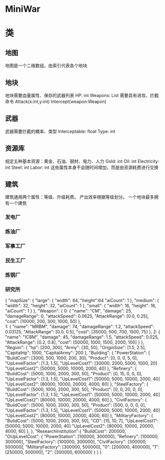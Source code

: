 # MiniWar

# 类
## 地图
地图是一个二维数组，由索引代表各个地块
## 地块
地块需要血量属性、保存的武器列表
HP: int
Weapons: List
需要具有进攻、拦截命令
Attack(x:int,y:int)
Intercept(weapon:Weapon)
## 武器
武器需要拦截的概率、类型
Interceptable: float
Type: int
## 资源库
规定五种基本资源：黄金、石油、钢材、电力、人力
Gold: int
Oil: int
Electricity: int
Steel: int
Labor: int
这些属性本身不会随时间增加，而是由资源耗费进行交换
## 建筑
建筑通用两个属性：等级、升级耗费。
产出效率根据等级划分。
一个地块最多拥有一个建筑
### 发电厂
### 炼油厂
### 军事工厂
### 民生工厂
### 炼钢厂
### 研究所


{
	"mapSize": {
		"large": {
			"width": 64,
			"height":64 
			"aiCount": 1
		},
		"medium": {
			"width": 32,
			"height": 32,
			"aiCount": 1
		},
		"small": {
			"width": 16,
			"height": 16,
			"aiCount": 1
		}
	},
	"Weapon": {
		0: {
			"name": "CM",
			"damage": 25,
            "damageRange": 0,
            "attackSpeed": 0.0625,
            "AttackRange": [0.0, 0.25],
            "cost": [10000, 200, 300, 1000, 50]
		},	
        1: {
            "name": "MRBM",
            "damage": 74,
            "damageRange": 1.2,
            "attackSpeed": 0.03125,
            "AttackRange": [0.0, 0.5],
            "cost": [35000, 500, 700, 1500, 75]
        },
        2: {
            "name": "ICBM",
            "damage": 45,
            "damageRange": 1.5,
            "attackSpeed": 0.025,
            "AttackRange": [0.2, 0.8],
            "cost": [50000, 1000, 1500, 2000, 100]
        }
	},
    "Region": {
        "hp": [200, 300],
        "Army": [30, 50],
        "OriginSize": [1.5, 2.5],
        "CapitalHp": 1000,
        "CapitalArmy": 200
    },
    "Building": {
        "PowerStation": {
            "BuildCost": [3000, 500, 1000, 200, 30],
            "Product": [0, 0, 0, 5, 0],
            "UpLevelFactor": [1.3, 1.5],
            "UpLevelCost1": [30000, 2000, 5000, 1000, 20]
            "UpLevelCost2": [50000, 5000, 10000, 2000, 40]
        },
        "Refinery": {
            "BuildCost": [5000, 1000, 2000, 300, 50],
            "Product": [0, 15, 0, 0, 0],
            "UpLevelFactor": [1.3, 1.5],
            "UpLevelCost1": [50000, 5000, 10000, 2000, 40]
            "UpLevelCost2": [80000, 10000, 20000, 4000, 60]
        },
        "SteelFactory": {
            "BuildCost": [5000, 1000, 2000, 300, 50],
            "Product": [0, 0, 20, 0, 0],
            "UpLevelFactor": [1.3, 1.5],
            "UpLevelCost1": [50000, 5000, 10000, 2000, 40]
            "UpLevelCost2": [80000, 10000, 20000, 4000, 60]
        },
        "CivilFactory": {
            "BuildCost": [5000, 1000, 2000, 300, 50],
            "Product": [500, 0, 0, 0, 0],
            "UpLevelFactor": [1.3, 1.5],
            "UpLevelCost1": [50000, 5000, 10000, 2000, 40]
            "UpLevelCost2": [80000, 10000, 20000, 4000, 60]
        },
        "MilitaryFactory": {
            "BuildCost": [5000, 1000, 2000, 300, 50],
            "CD": [15, 10, 7],
            "UpLevelCost1": [50000, 5000, 10000, 2000, 40]
            "UpLevelCost2": [80000, 10000, 20000, 4000, 60]
        },
    },
    "ResearchInstitution":{
        "BuildCost": 200000,
        "OUpLevelCost": {
            "PowerStation": [100000, 300000],
            "Refinery": [100000, 300000],
            "SteelFactory": [100000, 300000],
            "CivilFactory": [300000, 500000],
            "MilitaryFactory": [300000, 500000],
            "0": [200000, 400000],
            "1": [250000, 500000],
            "2": [300000, 600000]
        }
    }
}

